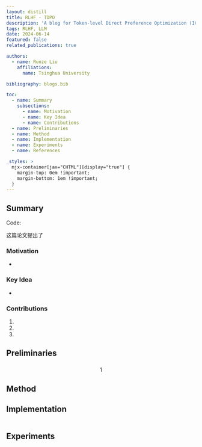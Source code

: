 ```yaml
---
layout: distill
title: RLHF - TDPO
description: 'A blog for Token-level Direct Preference Optimization (ICML 24)'
tags: RLHF, LLM
date: 2024-06-14
featured: false
related_publications: true

authors:
  - name: Runze Liu
    affiliations:
      name: Tsinghua University

bibliography: blogs.bib

toc:
  - name: Summary
    subsections:
      - name: Motivation
      - name: Key Idea
      - name: Contributions
  - name: Preliminaries
  - name: Method
  - name: Implementation
  - name: Experiments
  - name: References

_styles: >
  mjx-container[jax="CHTML"][display="true"] {
    margin-top: 0em !important;
    margin-bottom: 1em !important;
  }
---
```


## Summary



Code: 

这篇论文提出了 <d-cite key="DPO"></d-cite>

### Motivation

- 

### Key Idea

- 

### Contributions

1. 
2. 
3. 

## Preliminaries

### 

$$
\begin{equation}
1
\end{equation}
$$


## Method

### 



## Implementation

```python

```

## Experiments
